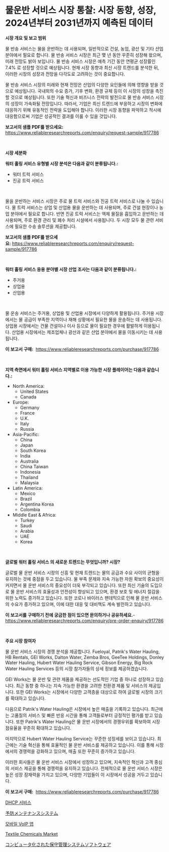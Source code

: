 <p><h1>물운반 서비스 시장 통찰: 시장 동향, 성장, 2024년부터 2031년까지 예측된 데이터</h1></p><p><strong>시장 개요 및 보고 범위</strong></p>
<p><p>물 반송 서비스는 물을 운반하는 데 사용되며, 일반적으로 건설, 농업, 광산 및 기타 산업 분야에서 필요로 합니다. 물 반송 서비스 시장은 최근 몇 년 동안 꾸준히 성장해 왔으며, 미래 전망도 밝아 보입니다. 물 반송 서비스 시장은 예측 기간 동안 연평균 성장률인 7.4% 로 성장할 것으로 예상됩니다. 현재 시장 동향과 최신 시장 트렌드를 분석한 뒤, 이러한 시장의 성장과 전망을 다각도로 고려하는 것이 중요합니다.</p><p>물 반송 서비스 시장의 미래와 현재 전망은 산업의 다양한 요인들에 의해 영향을 받을 것으로 예상됩니다. 국내외의 수요 증가, 기후 변화, 환경 규제 등이 이 시장의 성장을 촉진할 것으로 예상됩니다. 또한 기술 혁신과 비즈니스 전략의 발전으로 물 반송 서비스 시장의 성장이 가속화될 전망입니다. 따라서, 기업은 최신 트렌드에 부응하고 시장의 변화에 대응하기 위해 유동적인 전략을 도입해야 합니다. 이러한 시장 동향을 파악하고 적시에 대응함으로써 기업은 성공적인 결과를 이룰 수 있을 것입니다.</p></p>
<p><strong>보고서의 샘플 PDF를 받으세요:</strong> <a href="https://www.reliableresearchreports.com/enquiry/request-sample/917786">https://www.reliableresearchreports.com/enquiry/request-sample/917786</a></p>
<p>&nbsp;</p>
<p><strong>시장 세분화</strong></p>
<p><strong>워터 홀링 서비스 유형별 시장 분석은 다음과 같이 분류됩니다.:</strong></p>
<p><ul><li>워터 트럭 서비스</li><li>진공 트럭 서비스</li></ul></p>
<p>&nbsp;</p>
<p><p>물을 운반하는 서비스 시장은 주로 물 트럭 서비스와 진공 트럭 서비스로 나눌 수 있습니다. 물 트럭 서비스는 상업 및 산업용 물을 운반하는 데 사용되며, 주로 건설 현장이나 농업 분야에서 필요로 합니다. 반면 진공 트럭 서비스는 액체 물질을 흡입하고 운반하는 데 사용되며, 주로 환경 관리 및 폐수 처리 시설에서 사용됩니다. 두 시장 모두 물 관련 서비스에 필요한 수송 솔루션을 제공합니다.</p></p>
<p><strong>보고서의 샘플 PDF를 받으세요:</strong>&nbsp;<a href="https://www.reliableresearchreports.com/enquiry/request-sample/917786">https://www.reliableresearchreports.com/enquiry/request-sample/917786</a></p>
<p>&nbsp;</p>
<p><strong> 워터 홀링 서비스 응용 분야별 시장 산업 조사는 다음과 같이 분류됩니다.:</strong></p>
<p><ul><li>주거용</li><li>상업용</li><li>산업용</li></ul></p>
<p>&nbsp;</p>
<p><p>물 운송 서비스는 주거용, 상업용 및 산업용 시장에서 다양하게 활용됩니다. 주거용 시장에서는 물 공급이 부족한 지역이나 재해 상황에서 필요한 물을 운송하는 데 사용됩니다. 상업용 시장에서는 건물 건설이나 이사 등으로 물이 필요한 경우에 활발하게 이용됩니다. 산업용 시장에서는 제조업체나 광산과 같은 산업 분야에서 물을 이동시키는 데 사용됩니다.</p></p>
<p><strong>이 보고서 구매:</strong>&nbsp; <a href="https://www.reliableresearchreports.com/purchase/917786">https://www.reliableresearchreports.com/purchase/917786</a></p>
<p>&nbsp;</p>
<p><strong>지역 측면에서 워터 홀링 서비스 지역별로 이용 가능한 시장 플레이어는 다음과 같습니다.:</strong></p>
<p><ul>
    <li>
        North America:
        <ul>
            <li>United States</li>
            <li>Canada</li>
        </ul>
    </li>
    <li>
        Europe:
        <ul>
            <li>Germany</li>
            <li>France</li>
            <li>U.K.</li>
            <li>Italy</li>
            <li>Russia</li>
        </ul>
    </li>
    <li>
        Asia-Pacific:
        <ul>
            <li>China</li>
            <li>Japan</li>
            <li>South Korea</li>
            <li>India</li>
            <li>Australia</li>
            <li>China Taiwan</li>
            <li>Indonesia</li>
            <li>Thailand</li>
            <li>Malaysia</li>
        </ul>
    </li>
    <li>
        Latin America:
        <ul>
            <li>Mexico</li>
            <li>Brazil</li>
            <li>Argentina Korea</li>
            <li>Colombia</li>
        </ul>
    </li>
    <li>
        Middle East & Africa:
        <ul>
            <li>Turkey</li>
            <li>Saudi</li>
            <li>Arabia</li>
            <li>UAE</li>
            <li>Korea</li>
        </ul>
    </li>
    </ul></p>
<p>&nbsp;</p>
<p><strong>글로벌 워터 홀링 서비스 의 새로운 트렌드는 무엇입니까? 시장?</strong></p>
<p><p>글로벌 물 운반 서비스 시장의 신흥 및 현재 트렌드는 물의 공급과 수요 사이의 균형을 유지하는 것에 중점을 두고 있습니다. 물 부족 문제와 지속 가능한 자원 확보의 중요성이 커지면서 물 운반 서비스의 중요성이 더욱 부각되고 있습니다. 또한 최신 기술의 도입으로 물 운반 서비스의 효율성과 안전성이 향상되고 있으며, 환경 보호 및 에너지 절감을 위한 노력도 증가하고 있습니다. 또한 코로나 바이러스 팬데믹으로 인해 물 운반 서비스의 수요가 증가하고 있으며, 이에 대한 대응 및 대비책도 계속 발전하고 있습니다.</p></p>
<p><strong>이 보고서를 구매하기 전에 궁금한 점이 있으면 문의하거나 공유하세요.</strong>- <a href="https://www.reliableresearchreports.com/enquiry/pre-order-enquiry/917786">https://www.reliableresearchreports.com/enquiry/pre-order-enquiry/917786</a></p>
<p>&nbsp;</p>
<p><strong>주요 시장 참여자</strong></p>
<p><p>물 운반 서비스 시장의 경쟁 분석을 제공합니다. Fueloyal, Patrik's Water Hauling, HB Rentals, GEI Works, Dalton Water, Zemba Bros, GeeTee Holdings, Donley Water Hauling, Hubert Water Hauling Service, Gibson Energy, Big Rock Water Hauling Services 등의 시장 참가자들의 상세 정보를 제공하겠습니다.</p><p>GEI Works는 물 운반 및 관련 제품을 제공하는 선도적인 기업 중 하나로 성장하고 있습니다. 최근 동향 중 하나는 지속 가능한 환경을 고려한 친환경 제품 및 서비스의 제공입니다. 또한 GEI Works는 시장에서 다양한 고객층을 대상으로 하여 글로벌 시장의 크기를 확대하고 있습니다.</p><p>다음으로 Patrik's Water Hauling은 시장에서 높은 매출을 기록하고 있습니다. 최근에는 고품질의 서비스 및 빠른 반응 시간을 통해 고객들로부터 긍정적인 평가를 받고 있습니다. 또한 Patrik's Water Hauling은 물 운반 시장에서의 경쟁우위를 확보하여 시장 점유율을 꾸준히 확대하고 있습니다.</p><p>마지막으로 Hubert Water Hauling Service는 꾸준한 성장세를 보이고 있습니다. 최근에는 기술 혁신을 통해 효율적인 물 운반 서비스를 제공하고 있습니다. 이를 통해 시장에서의 경쟁력을 강화하고 있으며, 매출 또한 꾸준히 증가하고 있습니다.</p><p>이러한 회사들은 물 운반 서비스 시장에서 성장하고 있으며, 지속적인 혁신과 고객 중심의 서비스 제공을 통해 경쟁력을 유지하고 있습니다. 전체적으로 물 운반 서비스 시장은 높은 성장 잠재력을 가지고 있으며, 다양한 기업들이 이 시장에서 성공을 거두고 있습니다.</p></p>
<p><strong>이 보고서 구매:</strong>&nbsp;&nbsp;<a href="https://www.reliableresearchreports.com/purchase/917786">https://www.reliableresearchreports.com/purchase/917786</a></p>
<p><p><a href="https://github.com/xvz497517413/Market-Research-Report-List-1/blob/main/5254572183534.md">DHCP 서비스</a></p><p><a href="https://medium.com/@entelabrahimi1961/%E4%BA%88%E9%98%B2%E4%BF%9D%E5%AE%88%E3%82%B7%E3%82%B9%E3%83%86%E3%83%A0%E3%81%AE%E5%B8%82%E5%A0%B4%E5%8B%95%E5%90%91%E3%81%A8%E5%B8%82%E5%A0%B4%E5%88%86%E6%9E%90%E3%81%AF-2024%E5%B9%B4%E3%81%8B%E3%82%892031%E5%B9%B4%E3%81%BE%E3%81%A7%E3%81%AE%E6%9C%9F%E9%96%93%E3%81%AB%E4%BA%88%E6%B8%AC%E3%81%95%E3%82%8C%E3%81%A6%E3%81%84%E3%81%BE%E3%81%99-052b6cae98e7">予防メンテナンスシステム</a></p><p><a href="https://medium.com/@grozeliatrueheartb2i231y9/%EB%AA%A8%EB%B0%94%EC%9D%BC-voip-%EC%95%B1-%EC%8B%9C%EC%9E%A5-%EC%9C%A0%ED%98%95-%EC%9D%91%EC%9A%A9-%EB%B0%8F-%EC%A7%80%EB%A6%AC%EC%97%90-%EB%8C%80%ED%95%9C-%ED%8F%AC%EA%B4%84%EC%A0%81-%ED%8F%89%EA%B0%80-49b8081bfc7f">모바일 VoIP 앱</a></p><p><a href="https://view.publitas.com/reportprime-1/textile-chemicals-market-research-report-provides-thorough-industry-overview-which-offers-an-in-depth-analysis-of-product-trends-and-new-market-divisions/">Textile Chemicals Market</a></p><p><a href="https://medium.com/@entelabrahimi1961/%E3%82%B3%E3%83%B3%E3%83%94%E3%83%A5%E3%83%BC%E3%82%BF%E5%8C%96%E3%81%95%E3%82%8C%E3%81%9F%E4%BF%9D%E5%AE%88%E7%AE%A1%E7%90%86%E3%82%B7%E3%82%B9%E3%83%86%E3%83%A0%E3%82%BD%E3%83%95%E3%83%88%E3%82%A6%E3%82%A7%E3%82%A2%E5%B8%82%E5%A0%B4%E3%81%AE%E3%83%88%E3%83%AC%E3%83%B3%E3%83%89%E3%81%8A%E3%82%88%E3%81%B3%E5%B8%82%E5%A0%B4%E5%88%86%E6%9E%90%E3%81%AF-2024%E5%B9%B4%E3%81%8B%E3%82%892031%E5%B9%B4%E3%81%BE%E3%81%A7%E3%81%AE%E6%9C%9F%E9%96%93%E3%81%AB%E4%BA%88%E6%B8%AC%E3%81%95%E3%82%8C%E3%81%A6%E3%81%84%E3%81%BE%E3%81%99-bd0eff7fa409">コンピュータ化された保守管理システムソフトウェア</a></p></p>

